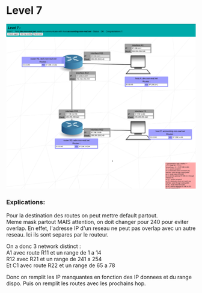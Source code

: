 # Level 7

![level7](https://github.com/Melodycherry/NetPractice/blob/main/img/level7.png)  

### Explications:  

Pour la destination des routes on peut mettre default partout.  
Meme mask partout MAIS attention, on doit changer pour 240 pour eviter overlap. En effet, l'adresse IP d'un reseau ne peut pas overlap avec un autre reseau. Ici ils sont separes par le routeur. 

On a donc 3 network distinct :   
A1 avec route R11 et un range de 1 a 14   
R12 avec R21 et un range de 241 a 254  
Et C1 avec route R22 et un range de 65 a 78  

Donc on remplit les IP manquantes en fonction des IP donnees et du range dispo. Puis on remplit les routes avec les prochains hop. 
